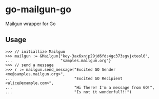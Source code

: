 go-mailgun-go
=============

Mailgun wrapper for Go


Usage
-----

~~~~~~ {go}
>>> // initiallize Mailgun
>>> mailgun := &Mailgun{"key-3ax6xnjp29jd6fds4gc373sgvjxteol0",
...                     "samples.mailgun.org"}
>>> // send a message
>>> r := mailgun.send_message("Excited GO Sender <me@samples.mailgun.org>",
...                           "Excited GO Recipient <alice@example.com>",
...                           "Hi There! I'm a message from GO!",
...                           "Is not it wonderful?!!")
~~~~~~
